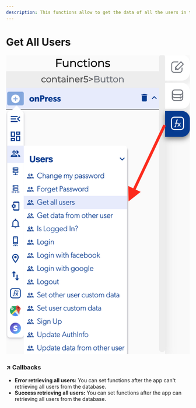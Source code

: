 ```yaml
---
description: This functions allow to get the data of all the users in the data base.
---
```


# Get All Users

![](../../../.gitbook/assets/captura-de-pantalla-2020-02-10-a-la-s-10.36.11.png)



### ↗ Callbacks <a id="entry-vars"></a>

* **Error retrieving all users:** You can set functions after the app can't retrieving all users from the database.
* **Success retrieving all users:** You can set functions after the app can retrieving all users from the database.

